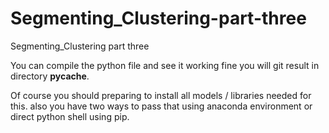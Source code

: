 # Segmenting_Clustering-part-three
Segmenting_Clustering part three

You can compile the python file and see it working fine you will git result in directory  __pycache__.

Of course you should preparing to install all models / libraries needed for this. also you have two ways to pass that using anaconda environment or direct python shell using pip.
